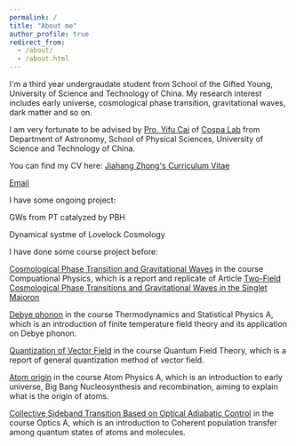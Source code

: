 ```yaml
---
permalink: /
title: "About me"
author_profile: true
redirect_from: 
  - /about/
  - /about.html
---
```


I'm a third year undergraudate student from School of the Gifted Young, University of Science and Technology of China. My research interest includes early universe, cosmological phase transition, gravitational waves, dark matter and so on.

I am very fortunate to be advised by [Pro. Yifu Cai](http://staff.ustc.edu.cn/~yifucai/) of [Cospa Lab](https://cospa.ustc.edu.cn/main.htm) from  Department of Astronomy, School of Physical Sciences, University of Science and Technology of China.

You can find my CV here: [Jiahang Zhong's Curriculum Vitae](../assets/CV.pdf)

[Email](zjh2369542014@mail.ustc.edu.cn)

I have some ongoing project:

GWs from PT catalyzed by PBH

Dynamical systme of Lovelock Cosmology

I have done some course project before:

[Cosmological Phase Transition and Gravitational Waves](../assets/.pdf) in the course Compuational Physics, which is a report and replicate of Article [Two-Field Cosmological Phase Transitions and Gravitational Waves in the Singlet Majoron](https://arxiv.org/abs/1804.05835)

[Debye phonon](../assets/debye.pdf) in the course Thermodynamics and Statistical Physics A, which is an introduction of finite temperature field theory and its application on Debye phonon.

[Quantization of Vector Field](../assets/vectorfield.pdf) in the course Quantum Field Theory, which is a report of general quantization method of vector field.

[Atom origin](../assets/Atomorigin.pdf) in the course Atom Physics A, which is an introduction to early universe, Big Bang Nucleosynthesis and recombination, aiming to explain what is the origin of atoms.

[Collective Sideband Transition Based on Optical Adiabatic Control](../assets/Collective.pdf) in the course Optics A, which is an introduction to Coherent population transfer among quantum states of atoms and molecules.


